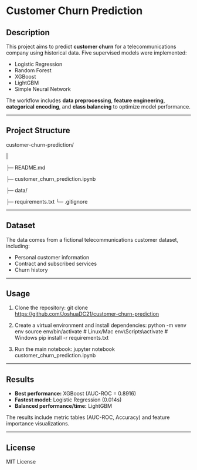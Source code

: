 # Customer Churn Prediction

## Description
This project aims to predict **customer churn** for a telecommunications company using historical data. Five supervised models were implemented:

- Logistic Regression
- Random Forest
- XGBoost
- LightGBM
- Simple Neural Network

The workflow includes **data preprocessing**, **feature engineering**, **categorical encoding**, and **class balancing** to optimize model performance.

---

## Project Structure
customer-churn-prediction/

|

├─ README.md

├─ customer_churn_prediction.ipynb

├─ data/

├─ requirements.txt
└─ .gitignore

---

## Dataset
The data comes from a fictional telecommunications customer dataset, including:

- Personal customer information
- Contract and subscribed services
- Churn history

---

## Usage

1. Clone the repository:
git clone https://github.com/JoshuaDC21/customer-churn-prediction

2. Create a virtual environment and install dependencies:
python -m venv env
source env/bin/activate # Linux/Mac
env\Scripts\activate # Windows
pip install -r requirements.txt


3. Run the main notebook:
jupyter notebook customer_churn_prediction.ipynb


---

## Results
- **Best performance:** XGBoost (AUC-ROC = 0.8916)
- **Fastest model:** Logistic Regression (0.014s)
- **Balanced performance/time:** LightGBM

The results include metric tables (AUC-ROC, Accuracy) and feature importance visualizations.

---

## License
MIT License
